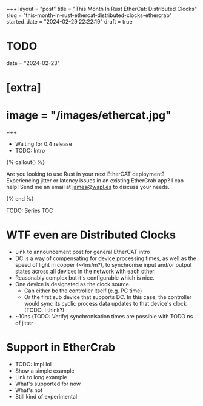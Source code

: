 +++
layout = "post"
title = "This Month In Rust EtherCat: Distributed Clocks"
slug = "this-month-in-rust-ethercat-distributed-clocks-ethercrab"
started_date = "2024-02-29 22:22:19"
draft = true
# TODO
date = "2024-02-23"

# [extra]
# image = "/images/ethercat.jpg"
+++

- Waiting for 0.4 release
- TODO: Intro

<!-- more -->

{% callout() %}

Are you looking to use Rust in your next EtherCAT deployment? Experiencing jitter or latency issues
in an existing EtherCrab app? I can help! Send me an email at [james@wapl.es](mailto:james@wapl.es)
to discuss your needs.

{% end %}

TODO: Series TOC

# WTF even are Distributed Clocks

- Link to announcement post for general EtherCAT intro
- DC is a way of compensating for device processing times, as well as the speed of light in copper
  (~4ns/m?), to synchronise input and/or output states across all devices in the network with each
  other.
- Reasonably complex but it's configurable which is nice.
- One device is designated as the clock source.
  - Can either be the controller itself (e.g. PC time)
  - Or the first sub device that supports DC. In this case, the controller would sync its cyclic
    process data updates to that device's clock (TODO: I think?)
- ~10ns (TODO: Verify) synchronisation times are possible with TODO ns of jitter

# Support in EtherCrab

- TODO: Impl lol
- Show a simple example
- Link to long example
- What's supported for now
- What's not
- Still kind of experimental
